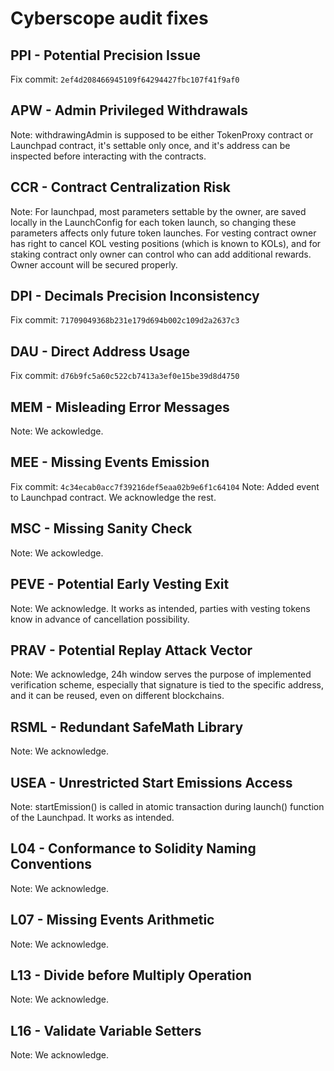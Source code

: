 # Cyberscope audit fixes

## PPI - Potential Precision Issue

Fix commit: `2ef4d208466945109f64294427fbc107f41f9af0`

## APW - Admin Privileged Withdrawals

Note: withdrawingAdmin is supposed to be either TokenProxy contract or Launchpad contract, it's settable only once, and it's address can be inspected before interacting with the contracts.

## CCR - Contract Centralization Risk

Note: For launchpad, most parameters settable by the owner, are saved locally in the LaunchConfig for each token launch, so changing these parameters affects only future token launches. For vesting contract owner has right to cancel KOL vesting positions (which is known to KOLs), and for staking contract only owner can control who can add additional rewards. Owner account will be secured properly.

## DPI - Decimals Precision Inconsistency

Fix commit: `71709049368b231e179d694b002c109d2a2637c3`

## DAU - Direct Address Usage

Fix commit: `d76b9fc5a60c522cb7413a3ef0e15be39d8d4750`

## MEM - Misleading Error Messages

Note: We ackowledge. 

## MEE - Missing Events Emission

Fix commit: `4c34ecab0acc7f39216def5eaa02b9e6f1c64104`
Note: Added event to Launchpad contract. We acknowledge the rest.

## MSC - Missing Sanity Check

Note: We ackowledge. 

## PEVE - Potential Early Vesting Exit

Note: We acknowledge. It works as intended, parties with vesting tokens know in advance of cancellation possibility.

## PRAV - Potential Replay Attack Vector

Note: We acknowledge, 24h window serves the purpose of implemented verification scheme, especially that signature is tied to the specific address, and it can be reused, even on different blockchains.

## RSML - Redundant SafeMath Library

Note: We acknowledge.

## USEA - Unrestricted Start Emissions Access

Note: startEmission() is called in atomic transaction during launch() function of the Launchpad. It works as intended.

## L04 - Conformance to Solidity Naming Conventions

Note: We acknowledge.

## L07 - Missing Events Arithmetic

Note: We acknowledge.

## L13 - Divide before Multiply Operation

Note: We acknowledge.

## L16 - Validate Variable Setters

Note: We acknowledge.



